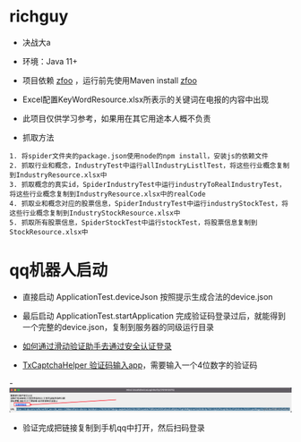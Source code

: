 # richguy

- 决战大a

- 环境：Java 11+

- 项目依赖 [zfoo](https://github.com/zfoo-project/zfoo) ，运行前先使用Maven install [zfoo](https://github.com/zfoo-project/zfoo)

- Excel配置KeyWordResource.xlsx所表示的关键词在电报的内容中出现


- 此项目仅供学习参考，如果用在其它用途本人概不负责

- 抓取方法

```
1. 将spider文件夹的package.json使用node的npm install，安装js的依赖文件
2. 抓取行业和概念，IndustryTest中运行allIndustryListlTest，将这些行业概念复制到IndustryResource.xlsx中
3. 抓取概念的真实id，SpiderIndustryTest中运行industryToRealIndustryTest，将这些行业概念复制到IndustryResource.xlsx中的realCode
4. 抓取业和概念对应的股票信息，SpiderIndustryTest中运行industryStockTest，将这些行业概念复制到IndustryStockResource.xlsx中
5. 抓取所有股票信息，SpiderStockTest中运行stockTest，将股票信息复制到StockResource.xlsx中
```

# qq机器人启动

- 直接启动 ApplicationTest.deviceJson 按照提示生成合法的device.json
- 最后启动 ApplicationTest.startApplication 完成验证码登录过后，就能得到一个完整的device.json，复制到服务器的同级运行目录

- [如何通过滑动验证助手去通过安全认证登录](https://blog.csdn.net/qq_41804775/article/details/123988487)

- [TxCaptchaHelper 验证码输入app](https://github.com/mzdluo123/TxCaptchaHelper)，需要输入一个4位数字的验证码

-![img.png](img.png)

- 验证完成把链接复制到手机qq中打开，然后扫码登录